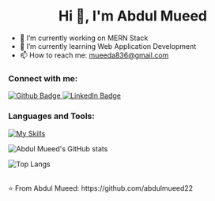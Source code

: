 <h1 align="center">Hi 👋, I'm Abdul Mueed</h1>

- 🔭 I’m currently working on MERN Stack
- 🌱 I’m currently learning Web Application Development
- 📫 How to reach me: mueeda836@gmail.com
  
### Connect with me:
<div id="badges">
  <a href="https://github.com/abdulmueed22">
    <img src="https://img.shields.io/badge/Github-white?style=for-the-badge&logo=Github&logoColor=black" alt="Github Badge"/>
  </a>
<a href="https://www.linkedin.com/in/abdul-mueed-709386254/">
  <img src="https://img.shields.io/badge/LinkedIn-blue?style=for-the-badge&logo=linkedin&logoColor=white" alt="LinkedIn Badge"/>
</a>
</div>

### Languages and Tools:
[![My Skills](https://skillicons.dev/icons?i=flutter,dart,firebase,github,git,html,css,cs,vscode,visualstudio&perline=5)](https://skillicons.dev)

![Abdul Mueed's GitHub stats](https://github-readme-stats.vercel.app/api?username=abdulmueed22&show_icons=true&theme=dark)

![Top Langs](https://github-readme-stats.vercel.app/api/top-langs/?username=abdulmueed22&theme=dark)


<br>
⭐️ From Abdul Mueed: https://github.com/abdulmueed22
